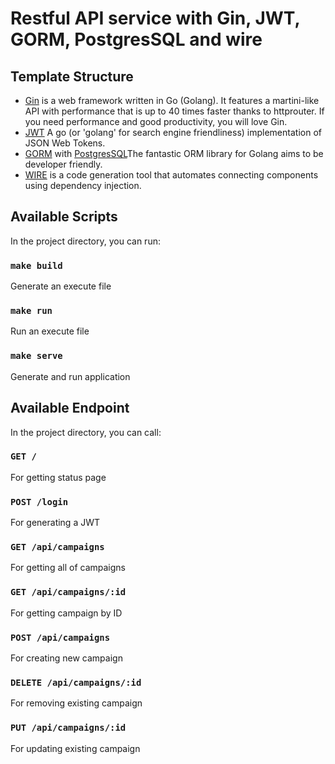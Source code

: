 # Restful API service with Gin, JWT, GORM, PostgresSQL and wire

## Template Structure

- [Gin](github.com/gin-gonic/gin) is a web framework written in Go (Golang). It features a martini-like API with performance that is up to 40 times faster thanks to httprouter. If you need performance and good productivity, you will love Gin.
- [JWT](github.com/golang-jwt/jwt) A go (or 'golang' for search engine friendliness) implementation of JSON Web Tokens.
- [GORM](https://gorm.io/index.html) with [PostgresSQL](https://gorm.io/docs/connecting_to_the_database.html#PostgreSQL)The fantastic ORM library for Golang aims to be developer friendly.
- [WIRE](https://github.com/google/wire) is a code generation tool that automates connecting components using dependency injection.

## Available Scripts

In the project directory, you can run:

### `make build`

Generate an execute file

### `make run`

Run an execute file

### `make serve`

Generate and run application

## Available Endpoint

In the project directory, you can call:

### `GET /`

For getting status page

### `POST /login`

For generating a JWT

### `GET /api/campaigns`

For getting all of campaigns

### `GET /api/campaigns/:id`

For getting campaign by ID

### `POST /api/campaigns`

For creating new campaign

### `DELETE /api/campaigns/:id`

For removing existing campaign

### `PUT /api/campaigns/:id`

For updating existing campaign
